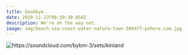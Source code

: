 ```yaml
---
title: Goodbye.
date: 2020-11-23T06:59:30.858Z
description: We're on the way out.
image: img/beach-sea-coast-water-nature-town-506477-pxhere.com.jpg
---
```



![<https://soundcloud.com/bybm-3/sets/kinland>](img/logo.svg "Follow Link")